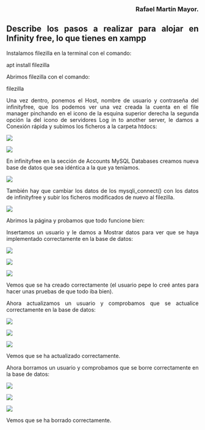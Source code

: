 <div align="justify">

<div align="right">

### **Rafael Martín Mayor.**

</div>

## **Describe los pasos a realizar para alojar en Infinity free, lo que tienes en xampp**

Instalamos filezilla en la terminal con el comando:

apt install filezilla

Abrimos filezilla con el comando:

filezilla

Una vez dentro, ponemos el Host, nombre de usuario y contraseña del infinityfree, que los podemos ver una vez creada la cuenta en el file manager pinchando en el icono de la esquina superior derecha la segunda opción la del icono de servidores Log in to another server, le damos a Conexión rápida y subimos los ficheros a la carpeta htdocs:

![](1.png)

![](2.png)

En infinityfree en la sección de Accounts MySQL Databases creamos nueva base de datos que sea idéntica a la que ya teníamos.

![](3.png)

También hay que cambiar los datos de los mysqli_connect() con los datos de infinityfree y subir los ficheros modificados de nuevo al filezilla.

![](4.png)

Abrimos la página y probamos que todo funcione bien:

Insertamos un usuario y le damos a Mostrar datos para ver que se haya implementado correctamente en la base de datos:

![](5.png)

![](6.png)

![](7.png)

Vemos que se ha creado correctamente (el usuario pepe lo creé antes para hacer unas pruebas de que todo iba bien).

Ahora actualizamos un usuario y comprobamos que se actualice correctamente en la base de datos:

![](8.png)

![](9.png)

![](10.png)

Vemos que se ha actualizado correctamente.

Ahora borramos un usuario y comprobamos que se borre correctamente en la base de datos:

![](11.png)

![](12.png)

![](13.png)

Vemos que se ha borrado correctamente.

</div>